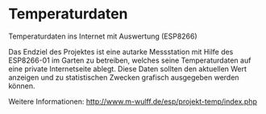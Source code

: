 # Temperaturdaten
Temperaturdaten ins Internet mit Auswertung (ESP8266)

Das Endziel des Projektes ist eine autarke Messstation mit Hilfe des ESP8266-01 im Garten zu betreiben, welches seine Temperaturdaten auf eine private Internetseite ablegt. Diese Daten sollten den aktuellen Wert anzeigen und zu statistischen Zwecken grafisch ausgegeben werden können.

Weitere Informationen: http://www.m-wulff.de/esp/projekt-temp/index.php
